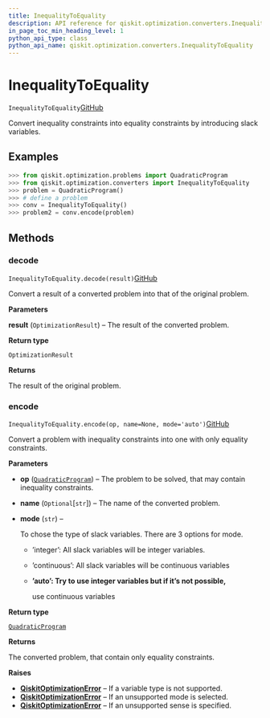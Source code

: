 ```yaml
---
title: InequalityToEquality
description: API reference for qiskit.optimization.converters.InequalityToEquality
in_page_toc_min_heading_level: 1
python_api_type: class
python_api_name: qiskit.optimization.converters.InequalityToEquality
---
```


# InequalityToEquality

<span id="qiskit.optimization.converters.InequalityToEquality" />

`InequalityToEquality`[GitHub](https://github.com/qiskit-community/qiskit-aqua/tree/stable/0.7/qiskit/optimization/converters/inequality_to_equality.py "view source code")

Convert inequality constraints into equality constraints by introducing slack variables.

## Examples

```python
>>> from qiskit.optimization.problems import QuadraticProgram
>>> from qiskit.optimization.converters import InequalityToEquality
>>> problem = QuadraticProgram()
>>> # define a problem
>>> conv = InequalityToEquality()
>>> problem2 = conv.encode(problem)
```

## Methods

### decode

<span id="qiskit.optimization.converters.InequalityToEquality.decode" />

`InequalityToEquality.decode(result)`[GitHub](https://github.com/qiskit-community/qiskit-aqua/tree/stable/0.7/qiskit/optimization/converters/inequality_to_equality.py "view source code")

Convert a result of a converted problem into that of the original problem.

**Parameters**

**result** (`OptimizationResult`) – The result of the converted problem.

**Return type**

`OptimizationResult`

**Returns**

The result of the original problem.

### encode

<span id="qiskit.optimization.converters.InequalityToEquality.encode" />

`InequalityToEquality.encode(op, name=None, mode='auto')`[GitHub](https://github.com/qiskit-community/qiskit-aqua/tree/stable/0.7/qiskit/optimization/converters/inequality_to_equality.py "view source code")

Convert a problem with inequality constraints into one with only equality constraints.

**Parameters**

*   **op** ([`QuadraticProgram`](qiskit.optimization.problems.QuadraticProgram "qiskit.optimization.problems.quadratic_program.QuadraticProgram")) – The problem to be solved, that may contain inequality constraints.

*   **name** (`Optional`\[`str`]) – The name of the converted problem.

*   **mode** (`str`) –

    To chose the type of slack variables. There are 3 options for mode.

    *   ’integer’: All slack variables will be integer variables.

    *   ’continuous’: All slack variables will be continuous variables

    *   **’auto’: Try to use integer variables but if it’s not possible,**

        use continuous variables

**Return type**

[`QuadraticProgram`](qiskit.optimization.problems.QuadraticProgram "qiskit.optimization.problems.quadratic_program.QuadraticProgram")

**Returns**

The converted problem, that contain only equality constraints.

**Raises**

*   [**QiskitOptimizationError**](qiskit.optimization.QiskitOptimizationError "qiskit.optimization.QiskitOptimizationError") – If a variable type is not supported.
*   [**QiskitOptimizationError**](qiskit.optimization.QiskitOptimizationError "qiskit.optimization.QiskitOptimizationError") – If an unsupported mode is selected.
*   [**QiskitOptimizationError**](qiskit.optimization.QiskitOptimizationError "qiskit.optimization.QiskitOptimizationError") – If an unsupported sense is specified.

